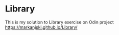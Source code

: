 # Library
This is my solution to Library exercise on Odin project
https://markanjski.github.io/Library/

